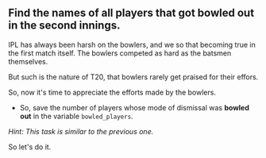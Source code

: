 ## Find the names of all players that got bowled out in the second innings.

IPL has always been harsh on the bowlers, and we so that becoming true in the first match itself.
The bowlers competed as hard as the batsmen themselves.

But such is the nature of T20, that bowlers rarely get praised for their effors.

So, now it's time to appreciate the efforts made by the bowlers.

* So, save the number of players whose mode of dismissal was **bowled out** in the variable `bowled_players`.

_Hint: This task is similar to the previous one._

So let's do it.
